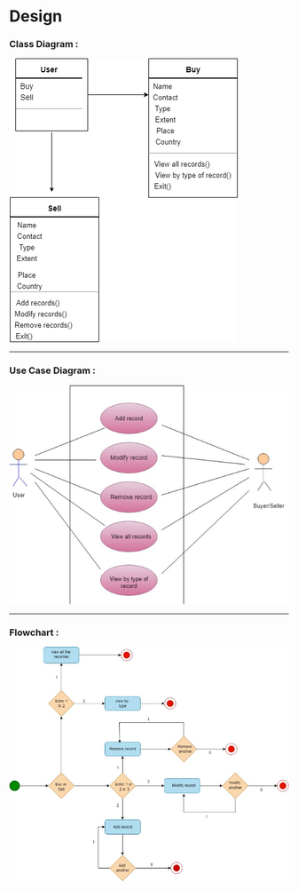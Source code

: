 # Design




### Class Diagram :



![class_diagram](https://github.com/Prachi-creater/M1_Real-EstateAdvisor_System/blob/master/2_Design/Class%20diagram.jpg)





---



### Use Case Diagram :



![use_case](https://github.com/Prachi-creater/M1_Real-EstateAdvisor_System/blob/master/2_Design/Usecase%20Diagram.jpg)


---
### Flowchart :


![Flowchart](https://github.com/Prachi-creater/M1_Real-EstateAdvisor_System/blob/master/2_Design/Flowchart.jpg)


